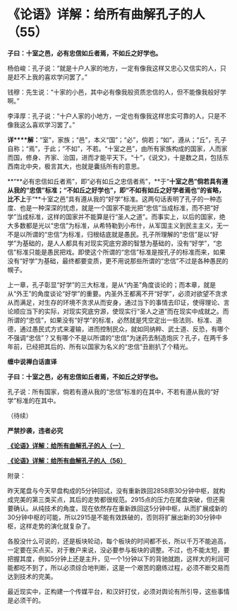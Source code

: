 《论语》详解：给所有曲解孔子的人（55）
====

			

**子曰：十室之邑，必有忠信如丘者焉，不如丘之好学也。**

杨伯峻：孔子说：“就是十户人家的地方，一定有像我这样又忠心又信实的人，只是赶不上我的喜欢学问罢了。”

钱穆：先生说：“十家的小邑，其中必有像我般资质忠信的人，但不能像我般好学啊。”

李泽厚：孔子说：“十户人家的小地方，一定也有像我这样忠实可靠的人，只是不像我这么喜欢学习罢了。”

**详****解：**“室”，家族；“邑”，本义“国”；“必”，倘若；“如”，遵从；“丘”，孔子自称；“焉”，于此；“不如”，不若。“十室之邑”，由所有家族构成的国家，人而家而国，修身、齐家、治国，进而才能平天下。“十”，《说文》，十是数之具，包括东西南北中央，极言其大，也就是囊括所有的意思。

**“**必有忠信如丘者焉”，即“必有如丘之忠信者焉”，**于“**十室之邑”倘若具有遵从我的“忠信”标准；“不如丘之好学也”，即“不如有如丘之好学者焉也”的省略，比不上**于“**十室之邑”具有遵从我的“好学”标准。这两句话表明了孔子的一种态度、也是一种深深的忧虑，就是一个国家不能光把“忠信”当成标准，而不把“好学”当成标准，这样的国家并不能算是行“圣人之道”。而事实上，以后的国家，绝大多数都是光以“忠信”为标准，从希特勒到小布什，从军国主义到民主主义，无一不是以所谓的“忠信”为标准，归根结底就是愚民。孔子所理解的“忠信”是以“好学”为基础的，是人人都具有对现实究底穷源的智慧为基础的，没有“好学”，“忠信”标准只能是愚民把戏。即使这个所谓的“忠信”标准是按孔子的标准而来，如果没有“好学”为基础，最终都要变质，更不用说那些所谓的“忠信”不过是各种愚民的幌子。

上一章，孔子彰显“好学”的三大标准，是从“内圣”角度谈论的；而本章，就是从“外王”的角度谈论“好学”的重要。内圣外王都离不开“好学”，必须对欲望不贪求从而满足，对生存的环境不贪求从而安身，通过当下的事情去印证，使得理论、言论顺应当下的实际，对现实究底穷源，使现实行“圣人之道”而在现实中成就之。而所谓的“忠信”，如果没有“好学”的标准，必然就是凭空定出一些法则、标准、道德，通过愚民式方式来灌输，进而控制民众，就如同纳粹、武士道、反恐，有哪个不强调“忠信”？又有哪个不是以所谓的“忠信”为迷药去制造炮灰？孔子，在两千多年前，已经把其后的、所有以国家为名义的“忠信”丑剧扒了个精光。

**缠中说禅白话直译**

**子曰：十室之邑，必有忠信如丘者焉，不如丘之好学也。**

孔子说：所有国家，倘若有遵从我的“忠信”标准的在其中，不若有遵从我的“好学”标准的在其中。

（待续）

**严禁抄袭，违者必究**

[**《论语》详解：给所有曲解孔子的人（一）**](http://blog.sina.com.cn/u/486e105c010006n3)

[**《论语》详解：给所有曲解孔子的人（56）**](http://blog.sina.com.cn/u/486e105c0100092s)

附录：

昨天尾盘与今天早盘构成的5分钟回试，没有重新跌回2858原30分钟中枢，就构成完美的第三类买点，其后的走势都很规范。2915点的压力在尾盘突破，但还需要确认。从纯技术的角度，现在依然存在重新跌回这5分钟中枢，从而扩展成新的30分钟中枢的可能，所以2915是不能有效跌破的，否则将扩展出新的30分钟中枢，这样走势的演化就复杂了。  
  
各股没什么可说的，还是板块轮动，每个板块的时间都不长，所以千万不能追高，一定要在买点买。对于散户来说，没必要参与板块的调整。不过，也不能太短，要把握其度，例如5分钟上还是主升，见一个1分钟以下的背驰就跑，这样大的利润可能都吃不到了，所以必须综合地判断，这是一个艰苦的磨练过程，必须不断交易而达到技术的完美。  
  
最近现实中，正构建一个传媒平台，和汉奸打仗，必须对舆论有所引导，这些事情是必须干的。
